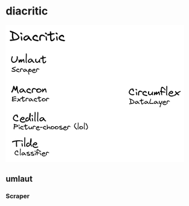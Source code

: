 # diacritic

![Schematic of the layout of the project.](readme_docs/diacritic_layout.png?raw=true "Project Layout")

## umlaut
### Scraper